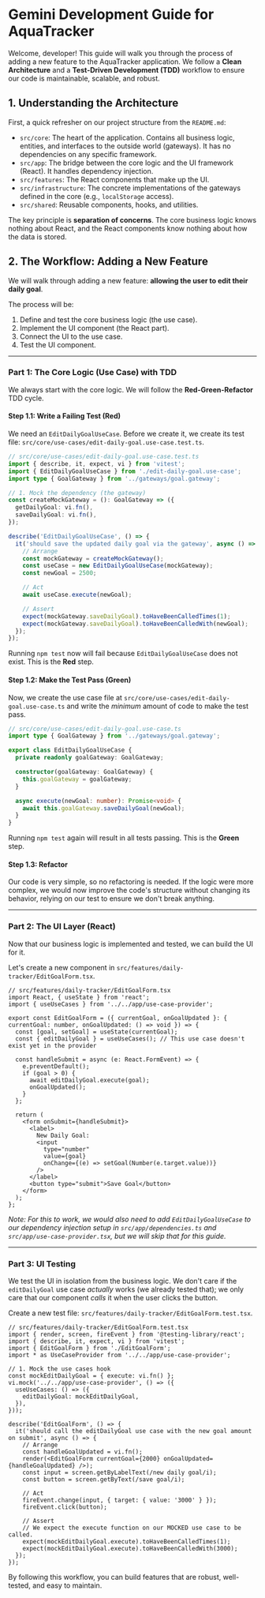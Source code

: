 # Gemini Development Guide for AquaTracker

Welcome, developer! This guide will walk you through the process of adding a new feature to the AquaTracker application. We follow a **Clean Architecture** and a **Test-Driven Development (TDD)** workflow to ensure our code is maintainable, scalable, and robust.

## 1. Understanding the Architecture

First, a quick refresher on our project structure from the `README.md`:

-   `src/core`: The heart of the application. Contains all business logic, entities, and interfaces to the outside world (gateways). It has no dependencies on any specific framework.
-   `src/app`: The bridge between the core logic and the UI framework (React). It handles dependency injection.
-   `src/features`: The React components that make up the UI.
-   `src/infrastructure`: The concrete implementations of the gateways defined in the core (e.g., `localStorage` access).
-   `src/shared`: Reusable components, hooks, and utilities.

The key principle is **separation of concerns**. The core business logic knows nothing about React, and the React components know nothing about how the data is stored.

## 2. The Workflow: Adding a New Feature

We will walk through adding a new feature: **allowing the user to edit their daily goal**.

The process will be:
1.  Define and test the core business logic (the use case).
2.  Implement the UI component (the React part).
3.  Connect the UI to the use case.
4.  Test the UI component.

---

### Part 1: The Core Logic (Use Case) with TDD

We always start with the core logic. We will follow the **Red-Green-Refactor** TDD cycle.

#### Step 1.1: Write a Failing Test (Red)

We need an `EditDailyGoalUseCase`. Before we create it, we create its test file: `src/core/use-cases/edit-daily-goal.use-case.test.ts`.

```typescript
// src/core/use-cases/edit-daily-goal.use-case.test.ts
import { describe, it, expect, vi } from 'vitest';
import { EditDailyGoalUseCase } from './edit-daily-goal.use-case';
import type { GoalGateway } from '../gateways/goal.gateway';

// 1. Mock the dependency (the gateway)
const createMockGateway = (): GoalGateway => ({
  getDailyGoal: vi.fn(),
  saveDailyGoal: vi.fn(),
});

describe('EditDailyGoalUseCase', () => {
  it('should save the updated daily goal via the gateway', async () => {
    // Arrange
    const mockGateway = createMockGateway();
    const useCase = new EditDailyGoalUseCase(mockGateway);
    const newGoal = 2500;

    // Act
    await useCase.execute(newGoal);

    // Assert
    expect(mockGateway.saveDailyGoal).toHaveBeenCalledTimes(1);
    expect(mockGateway.saveDailyGoal).toHaveBeenCalledWith(newGoal);
  });
});
```

Running `npm test` now will fail because `EditDailyGoalUseCase` does not exist. This is the **Red** step.

#### Step 1.2: Make the Test Pass (Green)

Now, we create the use case file at `src/core/use-cases/edit-daily-goal.use-case.ts` and write the *minimum* amount of code to make the test pass.

```typescript
// src/core/use-cases/edit-daily-goal.use-case.ts
import type { GoalGateway } from '../gateways/goal.gateway';

export class EditDailyGoalUseCase {
  private readonly goalGateway: GoalGateway;

  constructor(goalGateway: GoalGateway) {
    this.goalGateway = goalGateway;
  }

  async execute(newGoal: number): Promise<void> {
    await this.goalGateway.saveDailyGoal(newGoal);
  }
}
```

Running `npm test` again will result in all tests passing. This is the **Green** step.

#### Step 1.3: Refactor

Our code is very simple, so no refactoring is needed. If the logic were more complex, we would now improve the code's structure without changing its behavior, relying on our test to ensure we don't break anything.

---

### Part 2: The UI Layer (React)

Now that our business logic is implemented and tested, we can build the UI for it.

Let's create a new component in `src/features/daily-tracker/EditGoalForm.tsx`.

```tsx
// src/features/daily-tracker/EditGoalForm.tsx
import React, { useState } from 'react';
import { useUseCases } from '../../app/use-case-provider';

export const EditGoalForm = ({ currentGoal, onGoalUpdated }: { currentGoal: number, onGoalUpdated: () => void }) => {
  const [goal, setGoal] = useState(currentGoal);
  const { editDailyGoal } = useUseCases(); // This use case doesn't exist yet in the provider

  const handleSubmit = async (e: React.FormEvent) => {
    e.preventDefault();
    if (goal > 0) {
      await editDailyGoal.execute(goal);
      onGoalUpdated();
    }
  };

  return (
    <form onSubmit={handleSubmit}>
      <label>
        New Daily Goal:
        <input
          type="number"
          value={goal}
          onChange={(e) => setGoal(Number(e.target.value))}
        />
      </label>
      <button type="submit">Save Goal</button>
    </form>
  );
};
```

*Note: For this to work, we would also need to add `EditDailyGoalUseCase` to our dependency injection setup in `src/app/dependencies.ts` and `src/app/use-case-provider.tsx`, but we will skip that for this guide.*

---

### Part 3: UI Testing

We test the UI in isolation from the business logic. We don't care if the `editDailyGoal` use case *actually* works (we already tested that); we only care that our component *calls* it when the user clicks the button.

Create a new test file: `src/features/daily-tracker/EditGoalForm.test.tsx`.

```tsx
// src/features/daily-tracker/EditGoalForm.test.tsx
import { render, screen, fireEvent } from '@testing-library/react';
import { describe, it, expect, vi } from 'vitest';
import { EditGoalForm } from './EditGoalForm';
import * as UseCaseProvider from '../../app/use-case-provider';

// 1. Mock the use cases hook
const mockEditDailyGoal = { execute: vi.fn() };
vi.mock('../../app/use-case-provider', () => ({
  useUseCases: () => ({
    editDailyGoal: mockEditDailyGoal,
  }),
}));

describe('EditGoalForm', () => {
  it('should call the editDailyGoal use case with the new goal amount on submit', async () => {
    // Arrange
    const handleGoalUpdated = vi.fn();
    render(<EditGoalForm currentGoal={2000} onGoalUpdated={handleGoalUpdated} />);
    const input = screen.getByLabelText(/new daily goal/i);
    const button = screen.getByText(/save goal/i);

    // Act
    fireEvent.change(input, { target: { value: '3000' } });
    fireEvent.click(button);

    // Assert
    // We expect the execute function on our MOCKED use case to be called.
    expect(mockEditDailyGoal.execute).toHaveBeenCalledTimes(1);
    expect(mockEditDailyGoal.execute).toHaveBeenCalledWith(3000);
  });
});
```

By following this workflow, you can build features that are robust, well-tested, and easy to maintain.
